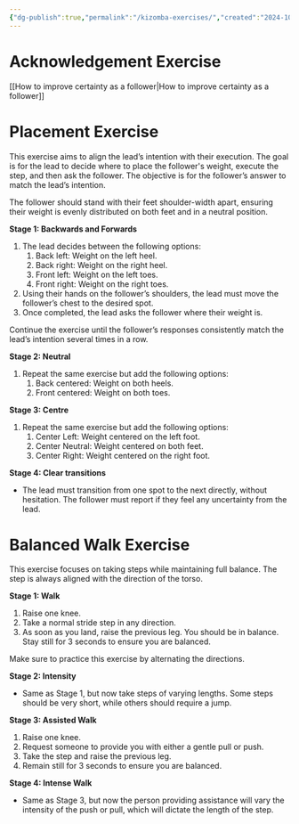```yaml
---
{"dg-publish":true,"permalink":"/kizomba-exercises/","created":"2024-10-16T08:49:19.964-04:00","updated":"2024-10-16T13:16:36.288-04:00"}
---
```



# Acknowledgement Exercise

[[How to improve certainty as a follower\|How to improve certainty as a follower]]

# Placement Exercise

This exercise aims to align the lead’s intention with their execution. The goal is for the lead to decide where to place the follower's weight, execute the step, and then ask the follower. The objective is for the follower’s answer to match the lead’s intention.

The follower should stand with their feet shoulder-width apart, ensuring their weight is evenly distributed on both feet and in a neutral position.

**Stage 1: Backwards and Forwards**

1. The lead decides between the following options:
	1. Back left: Weight on the left heel.
	2. Back right: Weight on the right heel.
	3. Front left: Weight on the left toes.
	4. Front right: Weight on the right toes.
2. Using their hands on the follower’s shoulders, the lead must move the follower’s chest to the desired spot.
3. Once completed, the lead asks the follower where their weight is.

Continue the exercise until the follower’s responses consistently match the lead’s intention several times in a row.

**Stage 2: Neutral**

1. Repeat the same exercise but add the following options:
	1. Back centered: Weight on both heels.
	2. Front centered: Weight on both toes.

**Stage 3: Centre**

1. Repeat the same exercise but add the following options:
	1. Center Left: Weight centered on the left foot.
	2. Center Neutral: Weight centered on both feet.
	3. Center Right: Weight centered on the right foot.

**Stage 4: Clear transitions**

- The lead must transition from one spot to the next directly, without hesitation. The follower must report if they feel any uncertainty from the lead.

# Balanced Walk Exercise

This exercise focuses on taking steps while maintaining full balance. The step is always aligned with the direction of the torso.

**Stage 1: Walk**

1. Raise one knee.
2. Take a normal stride step in any direction.
3. As soon as you land, raise the previous leg. You should be in balance. Stay still for 3 seconds to ensure you are balanced.

Make sure to practice this exercise by alternating the directions.

**Stage 2: Intensity**

- Same as Stage 1, but now take steps of varying lengths. Some steps should be very short, while others should require a jump.

**Stage 3: Assisted Walk**

1. Raise one knee.
2. Request someone to provide you with either a gentle pull or push.
3. Take the step and raise the previous leg.
4. Remain still for 3 seconds to ensure you are balanced.

**Stage 4: Intense Walk**

- Same as Stage 3, but now the person providing assistance will vary the intensity of the push or pull, which will dictate the length of the step.
